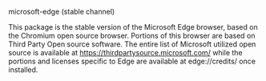 microsoft-edge (stable channel)

This package is the stable version of the Microsoft Edge browser, based on the Chromium open source browser. Portions of this browser are based on Third Party Open source software. The entire list of Microsoft utilized open source is available at https://thirdpartysource.microsoft.com/ while the portions and licenses specific to Edge are available at edge://credits/ once installed.